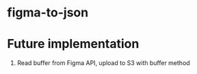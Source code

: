 # figma-to-json

# Future implementation
1. Read buffer from Figma API, upload to S3 with buffer method